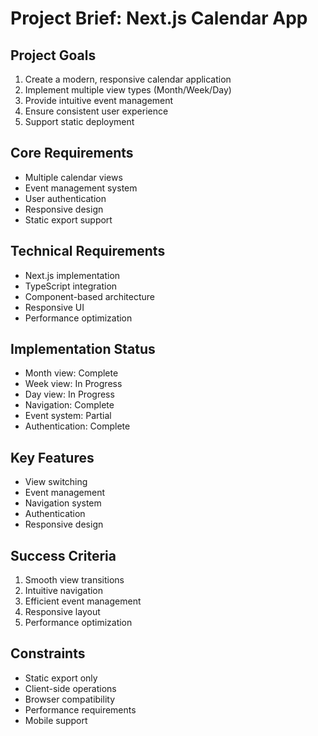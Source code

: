 # Project Brief: Next.js Calendar App

## Project Goals
1. Create a modern, responsive calendar application
2. Implement multiple view types (Month/Week/Day)
3. Provide intuitive event management
4. Ensure consistent user experience
5. Support static deployment

## Core Requirements
- Multiple calendar views
- Event management system
- User authentication
- Responsive design
- Static export support

## Technical Requirements
- Next.js implementation
- TypeScript integration
- Component-based architecture
- Responsive UI
- Performance optimization

## Implementation Status
- Month view: Complete
- Week view: In Progress
- Day view: In Progress
- Navigation: Complete
- Event system: Partial
- Authentication: Complete

## Key Features
- View switching
- Event management
- Navigation system
- Authentication
- Responsive design

## Success Criteria
1. Smooth view transitions
2. Intuitive navigation
3. Efficient event management
4. Responsive layout
5. Performance optimization

## Constraints
- Static export only
- Client-side operations
- Browser compatibility
- Performance requirements
- Mobile support 